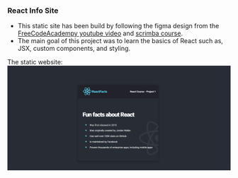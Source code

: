 ###  React Info Site
- This static site has been build by following the figma design from the [FreeCodeAcadempy youtube video](https://www.youtube.com/watch?v=bMknfKXIFA8) and [scrimba course](https://scrimba.com/learn/learnreact).
- The main goal of this project was to learn the basics of React such as, JSX, custom components, and styling. 

The static website:
![React Info Site](./src/images/reactFacts-site.PNG)
